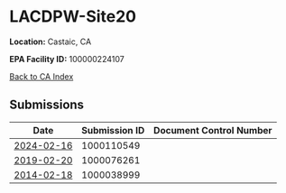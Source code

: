 # LACDPW-Site20

**Location:** Castaic, CA

**EPA Facility ID:** 100000224107

[Back to CA Index](../../index.md)

## Submissions

| Date | Submission ID | Document Control Number |
|------|--------------|-------------------------|
| [2024-02-16](submissions/1000110549.md) | 1000110549 |  |
| [2019-02-20](submissions/1000076261.md) | 1000076261 |  |
| [2014-02-18](submissions/1000038999.md) | 1000038999 |  |
